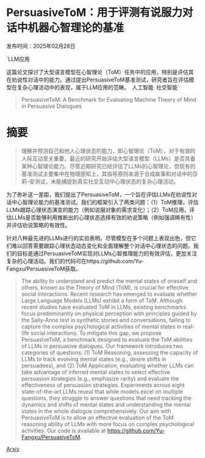 # PersuasiveToM：用于评测有说服力对话中机器心智理论的基准

发布时间：2025年02月28日

`LLM应用

这篇论文探讨了大型语言模型在心智理论（ToM）任务中的应用，特别是评估其在劝说性对话中的能力。通过提出PersuasiveToM基准测试，研究者旨在评估模型在复杂心理活动中的表现，属于LLM应用的范畴。` `人工智能` `社交智能`

> PersuasiveToM: A Benchmark for Evaluating Machine Theory of Mind in Persuasive Dialogues

# 摘要

> 理解并预测自己和他人心理状态的能力，即心智理论（ToM），对于有效的人际互动至关重要。最近的研究开始评估大型语言模型（LLMs）是否具备某种心智理论能力。尽管近期研究已经评估了LLMs的心智理论，但现有的基准测试主要集中在物理感知上，其指导原则来源于合成故事和对话中的莎莉-安测试，未能捕捉到真实社交互动中心理状态的复杂心理活动。

为了弥补这一差距，我们提出了PersuasiveToM，一个旨在评估LLMs在劝说性对话中心智理论能力的基准测试。我们的框架引入了两类问题：（1）ToM推理，评估LLMs跟踪心理状态演变的能力（例如说服对象的需求变化）；（2）ToM应用，评估LLMs是否能够利用推断出的心理状态选择有效的劝说策略（例如强调稀有性）并评估劝说策略的有效性。

针对八种最先进的LLMs进行的实验表明，尽管模型在多个问题上表现出色，但它们难以回答需要跟踪心理状态动态变化和全面理解整个对话中心理状态的问题。我们的目标是通过PersuasiveToM实现对LLMs心智推理能力的有效评估，更加关注复杂的心理活动。我们的代码可在https://github.com/Yu-Fangxu/PersuasiveToM获取。

> The ability to understand and predict the mental states of oneself and others, known as the Theory of Mind (ToM), is crucial for effective social interactions. Recent research has emerged to evaluate whether Large Language Models (LLMs) exhibit a form of ToM. Although recent studies have evaluated ToM in LLMs, existing benchmarks focus predominantly on physical perception with principles guided by the Sally-Anne test in synthetic stories and conversations, failing to capture the complex psychological activities of mental states in real-life social interactions. To mitigate this gap, we propose PersuasiveToM, a benchmark designed to evaluate the ToM abilities of LLMs in persuasive dialogues. Our framework introduces two categories of questions: (1) ToM Reasoning, assessing the capacity of LLMs to track evolving mental states (e.g., desire shifts in persuadees), and (2) ToM Application, evaluating whether LLMs can take advantage of inferred mental states to select effective persuasion strategies (e.g., emphasize rarity) and evaluate the effectiveness of persuasion strategies. Experiments across eight state-of-the-art LLMs reveal that while models excel on multiple questions, they struggle to answer questions that need tracking the dynamics and shifts of mental states and understanding the mental states in the whole dialogue comprehensively. Our aim with PersuasiveToM is to allow an effective evaluation of the ToM reasoning ability of LLMs with more focus on complex psychological activities. Our code is available at https://github.com/Yu-Fangxu/PersuasiveToM.

[Arxiv](https://arxiv.org/abs/2502.21017)